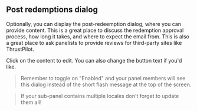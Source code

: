 ## Post redemptions dialog

Optionally, you can display the post-redeemption dialog, where you can provide content. This is a great place to discuss the redemption approval process, how long it takes, and where to expect the email from. This is also a great place to ask panelists to provide reviews for third-party sites like ThrustPilot.

Click on the content to edit. You can also change the button text if you'd like.

> Remember to toggle on "Enabled" and your panel members will see this dialog instead of the short flash message at the top of the screen.

> If your sub-panel contains multiple locales don't forget to update them all!
